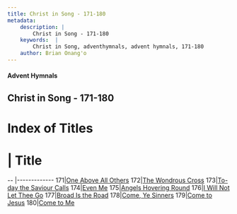 ```yaml
---
title: Christ in Song - 171-180
metadata:
    description: |
        Christ in Song - 171-180
    keywords:  |
        Christ in Song, adventhymnals, advent hymnals, 171-180
    author: Brian Onang'o
---
```


#### Advent Hymnals
## Christ in Song - 171-180

# Index of Titles
# | Title                        
-- |-------------
171|[One Above All Others](/christ-in-song/CIS/101-200/171-180/One-Above-All-Others)
172|[The Wondrous Cross](/christ-in-song/CIS/101-200/171-180/The-Wondrous-Cross)
173|[To-day the Saviour Calls](/christ-in-song/CIS/101-200/171-180/To-day-the-Saviour-Calls)
174|[Even Me](/christ-in-song/CIS/101-200/171-180/Even-Me)
175|[Angels Hovering Round](/christ-in-song/CIS/101-200/171-180/Angels-Hovering-Round)
176|[I Will Not Let Thee Go](/christ-in-song/CIS/101-200/171-180/I-Will-Not-Let-Thee-Go)
177|[Broad Is the Road](/christ-in-song/CIS/101-200/171-180/Broad-Is-the-Road)
178|[Come, Ye Sinners](/christ-in-song/CIS/101-200/171-180/Come,-Ye-Sinners)
179|[Come to Jesus](/christ-in-song/CIS/101-200/171-180/Come-to-Jesus)
180|[Come to Me](/christ-in-song/CIS/101-200/171-180/Come-to-Me)